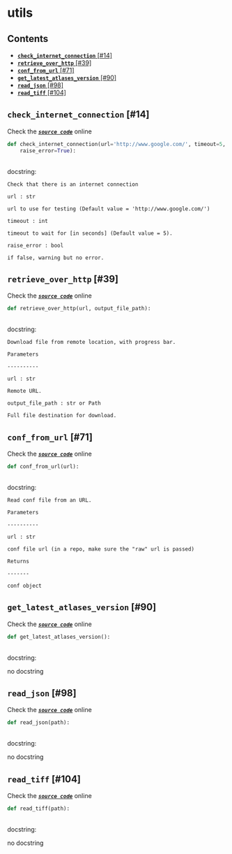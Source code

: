 # utils

## Contents

* [**`check_internet_connection`** \[\#14\]](utils.md#check_internet_connection-14)
* [**`retrieve_over_http`** \[\#39\]](utils.md#retrieve_over_http-39)
* [**`conf_from_url`** \[\#71\]](utils.md#conf_from_url-71)
* [**`get_latest_atlases_version`** \[\#90\]](utils.md#get_latest_atlases_version-90)
* [**`read_json`** \[\#98\]](utils.md#read_json-98)
* [**`read_tiff`** \[\#104\]](utils.md#read_tiff-104)

## **`check_internet_connection`** \[\#14\]

Check the [_**`source code`**_](https://github.com/brainglobe/bg-atlasapi/blob/master/bg_atlasapi/utils.py#L14) online

```python
def check_internet_connection(url='http://www.google.com/', timeout=5,
    raise_error=True):
```

   
docstring:

```text
Check that there is an internet connection

url : str

url to use for testing (Default value = 'http://www.google.com/')

timeout : int

timeout to wait for [in seconds] (Default value = 5).

raise_error : bool

if false, warning but no error.
```

## **`retrieve_over_http`** \[\#39\]

Check the [_**`source code`**_](https://github.com/brainglobe/bg-atlasapi/blob/master/bg_atlasapi/utils.py#L39) online

```python
def retrieve_over_http(url, output_file_path):
```

   
docstring:

```text
Download file from remote location, with progress bar.

Parameters

----------

url : str

Remote URL.

output_file_path : str or Path

Full file destination for download.
```

## **`conf_from_url`** \[\#71\]

Check the [_**`source code`**_](https://github.com/brainglobe/bg-atlasapi/blob/master/bg_atlasapi/utils.py#L71) online

```python
def conf_from_url(url):
```

   
docstring:

```text
Read conf file from an URL.

Parameters

----------

url : str

conf file url (in a repo, make sure the "raw" url is passed)

Returns

-------

conf object
```

## **`get_latest_atlases_version`** \[\#90\]

Check the [_**`source code`**_](https://github.com/brainglobe/bg-atlasapi/blob/master/bg_atlasapi/utils.py#L90) online

```python
def get_latest_atlases_version():
```

   
docstring:

no docstring

## **`read_json`** \[\#98\]

Check the [_**`source code`**_](https://github.com/brainglobe/bg-atlasapi/blob/master/bg_atlasapi/utils.py#L98) online

```python
def read_json(path):
```

   
docstring:

no docstring

## **`read_tiff`** \[\#104\]

Check the [_**`source code`**_](https://github.com/brainglobe/bg-atlasapi/blob/master/bg_atlasapi/utils.py#L104) online

```python
def read_tiff(path):
```

   
docstring:

no docstring

